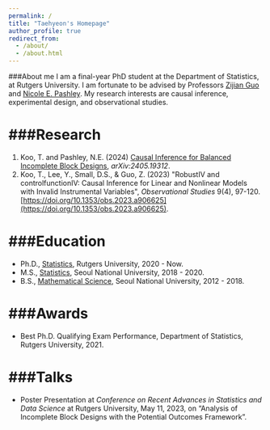 ```yaml
---
permalink: /
title: "Taehyeon's Homepage"
author_profile: true
redirect_from: 
  - /about/
  - /about.html
---
```

###About me
I am a final-year PhD student at the Department of Statistics, at Rutgers University. I am fortunate to be advised by Professors [Zijian Guo](https://statweb.rutgers.edu/zijguo/) and [Nicole E. Pashley](https://sites.google.com/view/npashley/home?authuser=0). My research interests are causal inference, experimental design, and observational studies.

###Research
======
1. Koo, T. and Pashley, N.E. (2024) [Causal Inference for Balanced Incomplete Block Designs](https://arxiv.org/abs/2405.19312), *arXiv:2405.19312*.
1. Koo, T., Lee, Y., Small, D.S., & Guo, Z. (2023) "RobustIV and controlfunctionIV: Causal Inference for Linear and Nonlinear Models with Invalid Instrumental Variables", *Observational Studies* 9(4), 97-120. [https://doi.org/10.1353/obs.2023.a906625](https://doi.org/10.1353/obs.2023.a906625).

###Education
======
* Ph.D., [Statistics](https://stat.rutgers.edu), Rutgers University, 2020 - Now.
* M.S., [Statistics](https://stat.snu.ac.kr), Seoul National University, 2018 - 2020.
* B.S., [Mathematical Science](https://www.math.snu.ac.kr/board/?mid=portal), Seoul National University, 2012 - 2018.

###Awards
======
* Best Ph.D. Qualifying Exam Performance, Department of Statistics, Rutgers University, 2021.

###Talks
======
* Poster Presentation at *Conference on Recent Advances in Statistics and Data Science* at Rutgers University, May 11, 2023, on “Analysis of Incomplete Block Designs with the Potential Outcomes Framework”.

